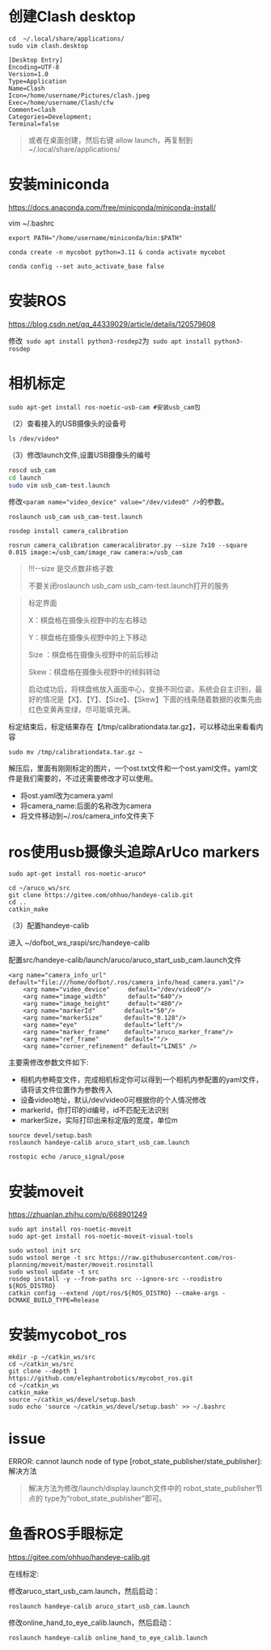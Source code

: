 

# 创建Clash desktop

```
cd  ~/.local/share/applications/
sudo vim clash.desktop
```

```
[Desktop Entry]
Encoding=UTF-8
Version=1.0
Type=Application
Name=Clash
Icon=/home/username/Pictures/clash.jpeg
Exec=/home/username/Clash/cfw
Comment=clash
Categories=Development;
Terminal=false
```

> 或者在桌面创建，然后右键 allow launch，再复制到~/.local/share/applications/

# 安装miniconda

https://docs.anaconda.com/free/miniconda/miniconda-install/

vim ~/.bashrc 

```
export PATH="/home/username/miniconda/bin:$PATH"
```

```
conda create -n mycobot python=3.11 & conda activate mycobot
```

```
conda config --set auto_activate_base false
```



# 安装ROS

https://blog.csdn.net/qq_44339029/article/details/120579608

修改` sudo apt install python3-rosdep2`为` sudo apt install python3-rosdep`

# 相机标定

```
sudo apt-get install ros-noetic-usb-cam #安装usb_cam包
```

（2）查看接入的USB摄像头的设备号

```cobol
ls /dev/video*
```

（3）修改launch文件,设置USB摄像头的编号

```bash
roscd usb_cam
cd launch
sudo vim usb_cam-test.launch 
```

修改`<param name="video_device" value="/dev/video0" />`的参数。

```
roslaunch usb_cam usb_cam-test.launch
```

```
rosdep install camera_calibration
```

```
rosrun camera_calibration cameracalibrator.py --size 7x10 --square 0.015 image:=/usb_cam/image_raw camera:=/usb_cam
```

> !!!--size 是交点数非格子数
>
> 不要关闭roslaunch usb_cam usb_cam-test.launch打开的服务

>标定界面
>
>X：棋盘格在摄像头视野中的左右移动
>
>Y：棋盘格在摄像头视野中的上下移动
>
>Size  ：棋盘格在摄像头视野中的前后移动
>
>Skew：棋盘格在摄像头视野中的倾斜转动
>
>启动成功后，将棋盘格放入画面中心，变换不同位姿。系统会自主识别，最好的情况是【X】、【Y】、【Size】、【Skew】下面的线条随着数据的收集先由红色变黄再变绿，尽可能填充满。

标定结束后，标定结果存在【/tmp/calibrationdata.tar.gz】，可以移动出来看看内容

```
sudo mv /tmp/calibrationdata.tar.gz ~
```

解压后，里面有刚刚标定的图片，一个ost.txt文件和一个ost.yaml文件。yaml文件是我们需要的，不过还需要修改才可以使用。

- 将ost.yaml改为camera.yaml
- 将camera_name:后面的名称改为camera
- 将文件移动到~/.ros/camera_info文件夹下

# ros使用usb摄像头追踪ArUco markers

```
sudo apt-get install ros-noetic-aruco*
```

```
cd ~/aruco_ws/src
git clone https://gitee.com/ohhuo/handeye-calib.git
cd ..
catkin_make
```

（3）配置handeye-calib

进入 ~/dofbot_ws_raspi/src/handeye-calib

配置src/handeye-calib/launch/aruco/aruco_start_usb_cam.launch文件



    <arg name="camera_info_url"  default="file:///home/dofbot/.ros/camera_info/head_camera.yaml"/>
        <arg name="video_device"     default="/dev/video0"/>
        <arg name="image_width"      default="640"/>
        <arg name="image_height"     default="480"/>
    	<arg name="markerId"        default="50"/>
    	<arg name="markerSize"      default="0.128"/>    
    	<arg name="eye"             default="left"/>
    	<arg name="marker_frame"    default="aruco_marker_frame"/>
    	<arg name="ref_frame"       default=""/>  
    	<arg name="corner_refinement" default="LINES" />

主要需修改参数文件如下:

- 相机内参畸变文件，完成相机标定你可以得到一个相机内参配置的yaml文件，请将该文件位置作为参数传入
- 设备video地址，默认/dev/video0可根据你的个人情况修改
- markerId，你打印的id编号，id不匹配无法识别
- markerSize，实际打印出来标定版的宽度，单位m

```
source devel/setup.bash
roslaunch handeye-calib aruco_start_usb_cam.launch
```

```
rostopic echo /aruco_signal/pose
```

# 安装moveit

https://zhuanlan.zhihu.com/p/668901249

```
sudo apt install ros-noetic-moveit
sudo apt-get install ros-noetic-moveit-visual-tools
```

```
sudo wstool init src
sudo wstool merge -t src https://raw.githubusercontent.com/ros-planning/moveit/master/moveit.rosinstall
sudo wstool update -t src
rosdep install -y --from-paths src --ignore-src --rosdistro ${ROS_DISTRO}
catkin config --extend /opt/ros/${ROS_DISTRO} --cmake-args -DCMAKE_BUILD_TYPE=Release          
```



# 安装mycobot_ros

```
mkdir -p ~/catkin_ws/src
cd ~/catkin_ws/src
git clone --depth 1 https://github.com/elephantrobotics/mycobot_ros.git
cd ~/catkin_ws
catkin_make
source ~/catkin_ws/devel/setup.bash
sudo echo 'source ~/catkin_ws/devel/setup.bash' >> ~/.bashrc
```

# issue

ERROR: cannot launch node of type [robot_state_publisher/state_publisher]:解决方法

> 解决方法为修改/launch/display.launch文件中的 robot_state_publisher节点的 type为“robot_state_publisher”即可。

# 鱼香ROS手眼标定

https://gitee.com/ohhuo/handeye-calib.git

在线标定:

修改aruco_start_usb_cam.launch，然后启动：

```
roslaunch handeye-calib aruco_start_usb_cam.launch
```

修改online_hand_to_eye_calib.launch，然后启动：

```
roslaunch handeye-calib online_hand_to_eye_calib.launch
```

